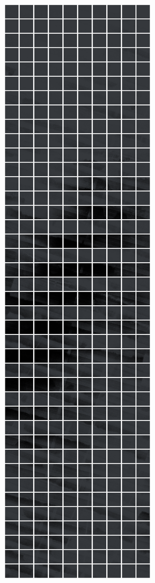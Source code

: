 <html>
<div>
<img src="https://github.com/HakkaTjakka/NL_TILE_MAP/blob/main/18/623/-1057/r.6230.-10570.png" height="44" width="44">
<img src="https://github.com/HakkaTjakka/NL_TILE_MAP/blob/main/18/623/-1057/r.6231.-10570.png" height="44" width="44">
<img src="https://github.com/HakkaTjakka/NL_TILE_MAP/blob/main/18/623/-1057/r.6232.-10570.png" height="44" width="44">
<img src="https://github.com/HakkaTjakka/NL_TILE_MAP/blob/main/18/623/-1057/r.6233.-10570.png" height="44" width="44">
<img src="https://github.com/HakkaTjakka/NL_TILE_MAP/blob/main/18/623/-1057/r.6234.-10570.png" height="44" width="44">
<img src="https://github.com/HakkaTjakka/NL_TILE_MAP/blob/main/18/623/-1057/r.6235.-10570.png" height="44" width="44">
<img src="https://github.com/HakkaTjakka/NL_TILE_MAP/blob/main/18/623/-1057/r.6236.-10570.png" height="44" width="44">
<img src="https://github.com/HakkaTjakka/NL_TILE_MAP/blob/main/18/623/-1057/r.6237.-10570.png" height="44" width="44">
<img src="https://github.com/HakkaTjakka/NL_TILE_MAP/blob/main/18/623/-1057/r.6238.-10570.png" height="44" width="44">
<img src="https://github.com/HakkaTjakka/NL_TILE_MAP/blob/main/18/623/-1057/r.6239.-10570.png" height="44" width="44">
<img src="https://github.com/HakkaTjakka/NL_TILE_MAP/blob/main/18/624/-1057/r.6240.-10570.png" height="44" width="44">
<img src="https://github.com/HakkaTjakka/NL_TILE_MAP/blob/main/18/624/-1057/r.6241.-10570.png" height="44" width="44">
<img src="https://github.com/HakkaTjakka/NL_TILE_MAP/blob/main/18/624/-1057/r.6242.-10570.png" height="44" width="44">
<img src="https://github.com/HakkaTjakka/NL_TILE_MAP/blob/main/18/624/-1057/r.6243.-10570.png" height="44" width="44">
<img src="https://github.com/HakkaTjakka/NL_TILE_MAP/blob/main/18/624/-1057/r.6244.-10570.png" height="44" width="44">
<img src="https://github.com/HakkaTjakka/NL_TILE_MAP/blob/main/18/624/-1057/r.6245.-10570.png" height="44" width="44">
<img src="https://github.com/HakkaTjakka/NL_TILE_MAP/blob/main/18/624/-1057/r.6246.-10570.png" height="44" width="44">
<img src="https://github.com/HakkaTjakka/NL_TILE_MAP/blob/main/18/624/-1057/r.6247.-10570.png" height="44" width="44">
<img src="https://github.com/HakkaTjakka/NL_TILE_MAP/blob/main/18/624/-1057/r.6248.-10570.png" height="44" width="44">
<img src="https://github.com/HakkaTjakka/NL_TILE_MAP/blob/main/18/624/-1057/r.6249.-10570.png" height="44" width="44">
<br>
<img src="https://github.com/HakkaTjakka/NL_TILE_MAP/blob/main/18/623/-1057/r.6230.-10569.png" height="44" width="44">
<img src="https://github.com/HakkaTjakka/NL_TILE_MAP/blob/main/18/623/-1057/r.6231.-10569.png" height="44" width="44">
<img src="https://github.com/HakkaTjakka/NL_TILE_MAP/blob/main/18/623/-1057/r.6232.-10569.png" height="44" width="44">
<img src="https://github.com/HakkaTjakka/NL_TILE_MAP/blob/main/18/623/-1057/r.6233.-10569.png" height="44" width="44">
<img src="https://github.com/HakkaTjakka/NL_TILE_MAP/blob/main/18/623/-1057/r.6234.-10569.png" height="44" width="44">
<img src="https://github.com/HakkaTjakka/NL_TILE_MAP/blob/main/18/623/-1057/r.6235.-10569.png" height="44" width="44">
<img src="https://github.com/HakkaTjakka/NL_TILE_MAP/blob/main/18/623/-1057/r.6236.-10569.png" height="44" width="44">
<img src="https://github.com/HakkaTjakka/NL_TILE_MAP/blob/main/18/623/-1057/r.6237.-10569.png" height="44" width="44">
<img src="https://github.com/HakkaTjakka/NL_TILE_MAP/blob/main/18/623/-1057/r.6238.-10569.png" height="44" width="44">
<img src="https://github.com/HakkaTjakka/NL_TILE_MAP/blob/main/18/623/-1057/r.6239.-10569.png" height="44" width="44">
<img src="https://github.com/HakkaTjakka/NL_TILE_MAP/blob/main/18/624/-1057/r.6240.-10569.png" height="44" width="44">
<img src="https://github.com/HakkaTjakka/NL_TILE_MAP/blob/main/18/624/-1057/r.6241.-10569.png" height="44" width="44">
<img src="https://github.com/HakkaTjakka/NL_TILE_MAP/blob/main/18/624/-1057/r.6242.-10569.png" height="44" width="44">
<img src="https://github.com/HakkaTjakka/NL_TILE_MAP/blob/main/18/624/-1057/r.6243.-10569.png" height="44" width="44">
<img src="https://github.com/HakkaTjakka/NL_TILE_MAP/blob/main/18/624/-1057/r.6244.-10569.png" height="44" width="44">
<img src="https://github.com/HakkaTjakka/NL_TILE_MAP/blob/main/18/624/-1057/r.6245.-10569.png" height="44" width="44">
<img src="https://github.com/HakkaTjakka/NL_TILE_MAP/blob/main/18/624/-1057/r.6246.-10569.png" height="44" width="44">
<img src="https://github.com/HakkaTjakka/NL_TILE_MAP/blob/main/18/624/-1057/r.6247.-10569.png" height="44" width="44">
<img src="https://github.com/HakkaTjakka/NL_TILE_MAP/blob/main/18/624/-1057/r.6248.-10569.png" height="44" width="44">
<img src="https://github.com/HakkaTjakka/NL_TILE_MAP/blob/main/18/624/-1057/r.6249.-10569.png" height="44" width="44">
<br>
<img src="https://github.com/HakkaTjakka/NL_TILE_MAP/blob/main/18/623/-1057/r.6230.-10568.png" height="44" width="44">
<img src="https://github.com/HakkaTjakka/NL_TILE_MAP/blob/main/18/623/-1057/r.6231.-10568.png" height="44" width="44">
<img src="https://github.com/HakkaTjakka/NL_TILE_MAP/blob/main/18/623/-1057/r.6232.-10568.png" height="44" width="44">
<img src="https://github.com/HakkaTjakka/NL_TILE_MAP/blob/main/18/623/-1057/r.6233.-10568.png" height="44" width="44">
<img src="https://github.com/HakkaTjakka/NL_TILE_MAP/blob/main/18/623/-1057/r.6234.-10568.png" height="44" width="44">
<img src="https://github.com/HakkaTjakka/NL_TILE_MAP/blob/main/18/623/-1057/r.6235.-10568.png" height="44" width="44">
<img src="https://github.com/HakkaTjakka/NL_TILE_MAP/blob/main/18/623/-1057/r.6236.-10568.png" height="44" width="44">
<img src="https://github.com/HakkaTjakka/NL_TILE_MAP/blob/main/18/623/-1057/r.6237.-10568.png" height="44" width="44">
<img src="https://github.com/HakkaTjakka/NL_TILE_MAP/blob/main/18/623/-1057/r.6238.-10568.png" height="44" width="44">
<img src="https://github.com/HakkaTjakka/NL_TILE_MAP/blob/main/18/623/-1057/r.6239.-10568.png" height="44" width="44">
<img src="https://github.com/HakkaTjakka/NL_TILE_MAP/blob/main/18/624/-1057/r.6240.-10568.png" height="44" width="44">
<img src="https://github.com/HakkaTjakka/NL_TILE_MAP/blob/main/18/624/-1057/r.6241.-10568.png" height="44" width="44">
<img src="https://github.com/HakkaTjakka/NL_TILE_MAP/blob/main/18/624/-1057/r.6242.-10568.png" height="44" width="44">
<img src="https://github.com/HakkaTjakka/NL_TILE_MAP/blob/main/18/624/-1057/r.6243.-10568.png" height="44" width="44">
<img src="https://github.com/HakkaTjakka/NL_TILE_MAP/blob/main/18/624/-1057/r.6244.-10568.png" height="44" width="44">
<img src="https://github.com/HakkaTjakka/NL_TILE_MAP/blob/main/18/624/-1057/r.6245.-10568.png" height="44" width="44">
<img src="https://github.com/HakkaTjakka/NL_TILE_MAP/blob/main/18/624/-1057/r.6246.-10568.png" height="44" width="44">
<img src="https://github.com/HakkaTjakka/NL_TILE_MAP/blob/main/18/624/-1057/r.6247.-10568.png" height="44" width="44">
<img src="https://github.com/HakkaTjakka/NL_TILE_MAP/blob/main/18/624/-1057/r.6248.-10568.png" height="44" width="44">
<img src="https://github.com/HakkaTjakka/NL_TILE_MAP/blob/main/18/624/-1057/r.6249.-10568.png" height="44" width="44">
<br>
<img src="https://github.com/HakkaTjakka/NL_TILE_MAP/blob/main/18/623/-1057/r.6230.-10567.png" height="44" width="44">
<img src="https://github.com/HakkaTjakka/NL_TILE_MAP/blob/main/18/623/-1057/r.6231.-10567.png" height="44" width="44">
<img src="https://github.com/HakkaTjakka/NL_TILE_MAP/blob/main/18/623/-1057/r.6232.-10567.png" height="44" width="44">
<img src="https://github.com/HakkaTjakka/NL_TILE_MAP/blob/main/18/623/-1057/r.6233.-10567.png" height="44" width="44">
<img src="https://github.com/HakkaTjakka/NL_TILE_MAP/blob/main/18/623/-1057/r.6234.-10567.png" height="44" width="44">
<img src="https://github.com/HakkaTjakka/NL_TILE_MAP/blob/main/18/623/-1057/r.6235.-10567.png" height="44" width="44">
<img src="https://github.com/HakkaTjakka/NL_TILE_MAP/blob/main/18/623/-1057/r.6236.-10567.png" height="44" width="44">
<img src="https://github.com/HakkaTjakka/NL_TILE_MAP/blob/main/18/623/-1057/r.6237.-10567.png" height="44" width="44">
<img src="https://github.com/HakkaTjakka/NL_TILE_MAP/blob/main/18/623/-1057/r.6238.-10567.png" height="44" width="44">
<img src="https://github.com/HakkaTjakka/NL_TILE_MAP/blob/main/18/623/-1057/r.6239.-10567.png" height="44" width="44">
<img src="https://github.com/HakkaTjakka/NL_TILE_MAP/blob/main/18/624/-1057/r.6240.-10567.png" height="44" width="44">
<img src="https://github.com/HakkaTjakka/NL_TILE_MAP/blob/main/18/624/-1057/r.6241.-10567.png" height="44" width="44">
<img src="https://github.com/HakkaTjakka/NL_TILE_MAP/blob/main/18/624/-1057/r.6242.-10567.png" height="44" width="44">
<img src="https://github.com/HakkaTjakka/NL_TILE_MAP/blob/main/18/624/-1057/r.6243.-10567.png" height="44" width="44">
<img src="https://github.com/HakkaTjakka/NL_TILE_MAP/blob/main/18/624/-1057/r.6244.-10567.png" height="44" width="44">
<img src="https://github.com/HakkaTjakka/NL_TILE_MAP/blob/main/18/624/-1057/r.6245.-10567.png" height="44" width="44">
<img src="https://github.com/HakkaTjakka/NL_TILE_MAP/blob/main/18/624/-1057/r.6246.-10567.png" height="44" width="44">
<img src="https://github.com/HakkaTjakka/NL_TILE_MAP/blob/main/18/624/-1057/r.6247.-10567.png" height="44" width="44">
<img src="https://github.com/HakkaTjakka/NL_TILE_MAP/blob/main/18/624/-1057/r.6248.-10567.png" height="44" width="44">
<img src="https://github.com/HakkaTjakka/NL_TILE_MAP/blob/main/18/624/-1057/r.6249.-10567.png" height="44" width="44">
<br>
<img src="https://github.com/HakkaTjakka/NL_TILE_MAP/blob/main/18/623/-1057/r.6230.-10566.png" height="44" width="44">
<img src="https://github.com/HakkaTjakka/NL_TILE_MAP/blob/main/18/623/-1057/r.6231.-10566.png" height="44" width="44">
<img src="https://github.com/HakkaTjakka/NL_TILE_MAP/blob/main/18/623/-1057/r.6232.-10566.png" height="44" width="44">
<img src="https://github.com/HakkaTjakka/NL_TILE_MAP/blob/main/18/623/-1057/r.6233.-10566.png" height="44" width="44">
<img src="https://github.com/HakkaTjakka/NL_TILE_MAP/blob/main/18/623/-1057/r.6234.-10566.png" height="44" width="44">
<img src="https://github.com/HakkaTjakka/NL_TILE_MAP/blob/main/18/623/-1057/r.6235.-10566.png" height="44" width="44">
<img src="https://github.com/HakkaTjakka/NL_TILE_MAP/blob/main/18/623/-1057/r.6236.-10566.png" height="44" width="44">
<img src="https://github.com/HakkaTjakka/NL_TILE_MAP/blob/main/18/623/-1057/r.6237.-10566.png" height="44" width="44">
<img src="https://github.com/HakkaTjakka/NL_TILE_MAP/blob/main/18/623/-1057/r.6238.-10566.png" height="44" width="44">
<img src="https://github.com/HakkaTjakka/NL_TILE_MAP/blob/main/18/623/-1057/r.6239.-10566.png" height="44" width="44">
<img src="https://github.com/HakkaTjakka/NL_TILE_MAP/blob/main/18/624/-1057/r.6240.-10566.png" height="44" width="44">
<img src="https://github.com/HakkaTjakka/NL_TILE_MAP/blob/main/18/624/-1057/r.6241.-10566.png" height="44" width="44">
<img src="https://github.com/HakkaTjakka/NL_TILE_MAP/blob/main/18/624/-1057/r.6242.-10566.png" height="44" width="44">
<img src="https://github.com/HakkaTjakka/NL_TILE_MAP/blob/main/18/624/-1057/r.6243.-10566.png" height="44" width="44">
<img src="https://github.com/HakkaTjakka/NL_TILE_MAP/blob/main/18/624/-1057/r.6244.-10566.png" height="44" width="44">
<img src="https://github.com/HakkaTjakka/NL_TILE_MAP/blob/main/18/624/-1057/r.6245.-10566.png" height="44" width="44">
<img src="https://github.com/HakkaTjakka/NL_TILE_MAP/blob/main/18/624/-1057/r.6246.-10566.png" height="44" width="44">
<img src="https://github.com/HakkaTjakka/NL_TILE_MAP/blob/main/18/624/-1057/r.6247.-10566.png" height="44" width="44">
<img src="https://github.com/HakkaTjakka/NL_TILE_MAP/blob/main/18/624/-1057/r.6248.-10566.png" height="44" width="44">
<img src="https://github.com/HakkaTjakka/NL_TILE_MAP/blob/main/18/624/-1057/r.6249.-10566.png" height="44" width="44">
<br>
<img src="https://github.com/HakkaTjakka/NL_TILE_MAP/blob/main/18/623/-1057/r.6230.-10565.png" height="44" width="44">
<img src="https://github.com/HakkaTjakka/NL_TILE_MAP/blob/main/18/623/-1057/r.6231.-10565.png" height="44" width="44">
<img src="https://github.com/HakkaTjakka/NL_TILE_MAP/blob/main/18/623/-1057/r.6232.-10565.png" height="44" width="44">
<img src="https://github.com/HakkaTjakka/NL_TILE_MAP/blob/main/18/623/-1057/r.6233.-10565.png" height="44" width="44">
<img src="https://github.com/HakkaTjakka/NL_TILE_MAP/blob/main/18/623/-1057/r.6234.-10565.png" height="44" width="44">
<img src="https://github.com/HakkaTjakka/NL_TILE_MAP/blob/main/18/623/-1057/r.6235.-10565.png" height="44" width="44">
<img src="https://github.com/HakkaTjakka/NL_TILE_MAP/blob/main/18/623/-1057/r.6236.-10565.png" height="44" width="44">
<img src="https://github.com/HakkaTjakka/NL_TILE_MAP/blob/main/18/623/-1057/r.6237.-10565.png" height="44" width="44">
<img src="https://github.com/HakkaTjakka/NL_TILE_MAP/blob/main/18/623/-1057/r.6238.-10565.png" height="44" width="44">
<img src="https://github.com/HakkaTjakka/NL_TILE_MAP/blob/main/18/623/-1057/r.6239.-10565.png" height="44" width="44">
<img src="https://github.com/HakkaTjakka/NL_TILE_MAP/blob/main/18/624/-1057/r.6240.-10565.png" height="44" width="44">
<img src="https://github.com/HakkaTjakka/NL_TILE_MAP/blob/main/18/624/-1057/r.6241.-10565.png" height="44" width="44">
<img src="https://github.com/HakkaTjakka/NL_TILE_MAP/blob/main/18/624/-1057/r.6242.-10565.png" height="44" width="44">
<img src="https://github.com/HakkaTjakka/NL_TILE_MAP/blob/main/18/624/-1057/r.6243.-10565.png" height="44" width="44">
<img src="https://github.com/HakkaTjakka/NL_TILE_MAP/blob/main/18/624/-1057/r.6244.-10565.png" height="44" width="44">
<img src="https://github.com/HakkaTjakka/NL_TILE_MAP/blob/main/18/624/-1057/r.6245.-10565.png" height="44" width="44">
<img src="https://github.com/HakkaTjakka/NL_TILE_MAP/blob/main/18/624/-1057/r.6246.-10565.png" height="44" width="44">
<img src="https://github.com/HakkaTjakka/NL_TILE_MAP/blob/main/18/624/-1057/r.6247.-10565.png" height="44" width="44">
<img src="https://github.com/HakkaTjakka/NL_TILE_MAP/blob/main/18/624/-1057/r.6248.-10565.png" height="44" width="44">
<img src="https://github.com/HakkaTjakka/NL_TILE_MAP/blob/main/18/624/-1057/r.6249.-10565.png" height="44" width="44">
<br>
<img src="https://github.com/HakkaTjakka/NL_TILE_MAP/blob/main/18/623/-1057/r.6230.-10564.png" height="44" width="44">
<img src="https://github.com/HakkaTjakka/NL_TILE_MAP/blob/main/18/623/-1057/r.6231.-10564.png" height="44" width="44">
<img src="https://github.com/HakkaTjakka/NL_TILE_MAP/blob/main/18/623/-1057/r.6232.-10564.png" height="44" width="44">
<img src="https://github.com/HakkaTjakka/NL_TILE_MAP/blob/main/18/623/-1057/r.6233.-10564.png" height="44" width="44">
<img src="https://github.com/HakkaTjakka/NL_TILE_MAP/blob/main/18/623/-1057/r.6234.-10564.png" height="44" width="44">
<img src="https://github.com/HakkaTjakka/NL_TILE_MAP/blob/main/18/623/-1057/r.6235.-10564.png" height="44" width="44">
<img src="https://github.com/HakkaTjakka/NL_TILE_MAP/blob/main/18/623/-1057/r.6236.-10564.png" height="44" width="44">
<img src="https://github.com/HakkaTjakka/NL_TILE_MAP/blob/main/18/623/-1057/r.6237.-10564.png" height="44" width="44">
<img src="https://github.com/HakkaTjakka/NL_TILE_MAP/blob/main/18/623/-1057/r.6238.-10564.png" height="44" width="44">
<img src="https://github.com/HakkaTjakka/NL_TILE_MAP/blob/main/18/623/-1057/r.6239.-10564.png" height="44" width="44">
<img src="https://github.com/HakkaTjakka/NL_TILE_MAP/blob/main/18/624/-1057/r.6240.-10564.png" height="44" width="44">
<img src="https://github.com/HakkaTjakka/NL_TILE_MAP/blob/main/18/624/-1057/r.6241.-10564.png" height="44" width="44">
<img src="https://github.com/HakkaTjakka/NL_TILE_MAP/blob/main/18/624/-1057/r.6242.-10564.png" height="44" width="44">
<img src="https://github.com/HakkaTjakka/NL_TILE_MAP/blob/main/18/624/-1057/r.6243.-10564.png" height="44" width="44">
<img src="https://github.com/HakkaTjakka/NL_TILE_MAP/blob/main/18/624/-1057/r.6244.-10564.png" height="44" width="44">
<img src="https://github.com/HakkaTjakka/NL_TILE_MAP/blob/main/18/624/-1057/r.6245.-10564.png" height="44" width="44">
<img src="https://github.com/HakkaTjakka/NL_TILE_MAP/blob/main/18/624/-1057/r.6246.-10564.png" height="44" width="44">
<img src="https://github.com/HakkaTjakka/NL_TILE_MAP/blob/main/18/624/-1057/r.6247.-10564.png" height="44" width="44">
<img src="https://github.com/HakkaTjakka/NL_TILE_MAP/blob/main/18/624/-1057/r.6248.-10564.png" height="44" width="44">
<img src="https://github.com/HakkaTjakka/NL_TILE_MAP/blob/main/18/624/-1057/r.6249.-10564.png" height="44" width="44">
<br>
<img src="https://github.com/HakkaTjakka/NL_TILE_MAP/blob/main/18/623/-1057/r.6230.-10563.png" height="44" width="44">
<img src="https://github.com/HakkaTjakka/NL_TILE_MAP/blob/main/18/623/-1057/r.6231.-10563.png" height="44" width="44">
<img src="https://github.com/HakkaTjakka/NL_TILE_MAP/blob/main/18/623/-1057/r.6232.-10563.png" height="44" width="44">
<img src="https://github.com/HakkaTjakka/NL_TILE_MAP/blob/main/18/623/-1057/r.6233.-10563.png" height="44" width="44">
<img src="https://github.com/HakkaTjakka/NL_TILE_MAP/blob/main/18/623/-1057/r.6234.-10563.png" height="44" width="44">
<img src="https://github.com/HakkaTjakka/NL_TILE_MAP/blob/main/18/623/-1057/r.6235.-10563.png" height="44" width="44">
<img src="https://github.com/HakkaTjakka/NL_TILE_MAP/blob/main/18/623/-1057/r.6236.-10563.png" height="44" width="44">
<img src="https://github.com/HakkaTjakka/NL_TILE_MAP/blob/main/18/623/-1057/r.6237.-10563.png" height="44" width="44">
<img src="https://github.com/HakkaTjakka/NL_TILE_MAP/blob/main/18/623/-1057/r.6238.-10563.png" height="44" width="44">
<img src="https://github.com/HakkaTjakka/NL_TILE_MAP/blob/main/18/623/-1057/r.6239.-10563.png" height="44" width="44">
<img src="https://github.com/HakkaTjakka/NL_TILE_MAP/blob/main/18/624/-1057/r.6240.-10563.png" height="44" width="44">
<img src="https://github.com/HakkaTjakka/NL_TILE_MAP/blob/main/18/624/-1057/r.6241.-10563.png" height="44" width="44">
<img src="https://github.com/HakkaTjakka/NL_TILE_MAP/blob/main/18/624/-1057/r.6242.-10563.png" height="44" width="44">
<img src="https://github.com/HakkaTjakka/NL_TILE_MAP/blob/main/18/624/-1057/r.6243.-10563.png" height="44" width="44">
<img src="https://github.com/HakkaTjakka/NL_TILE_MAP/blob/main/18/624/-1057/r.6244.-10563.png" height="44" width="44">
<img src="https://github.com/HakkaTjakka/NL_TILE_MAP/blob/main/18/624/-1057/r.6245.-10563.png" height="44" width="44">
<img src="https://github.com/HakkaTjakka/NL_TILE_MAP/blob/main/18/624/-1057/r.6246.-10563.png" height="44" width="44">
<img src="https://github.com/HakkaTjakka/NL_TILE_MAP/blob/main/18/624/-1057/r.6247.-10563.png" height="44" width="44">
<img src="https://github.com/HakkaTjakka/NL_TILE_MAP/blob/main/18/624/-1057/r.6248.-10563.png" height="44" width="44">
<img src="https://github.com/HakkaTjakka/NL_TILE_MAP/blob/main/18/624/-1057/r.6249.-10563.png" height="44" width="44">
<br>
<img src="https://github.com/HakkaTjakka/NL_TILE_MAP/blob/main/18/623/-1057/r.6230.-10562.png" height="44" width="44">
<img src="https://github.com/HakkaTjakka/NL_TILE_MAP/blob/main/18/623/-1057/r.6231.-10562.png" height="44" width="44">
<img src="https://github.com/HakkaTjakka/NL_TILE_MAP/blob/main/18/623/-1057/r.6232.-10562.png" height="44" width="44">
<img src="https://github.com/HakkaTjakka/NL_TILE_MAP/blob/main/18/623/-1057/r.6233.-10562.png" height="44" width="44">
<img src="https://github.com/HakkaTjakka/NL_TILE_MAP/blob/main/18/623/-1057/r.6234.-10562.png" height="44" width="44">
<img src="https://github.com/HakkaTjakka/NL_TILE_MAP/blob/main/18/623/-1057/r.6235.-10562.png" height="44" width="44">
<img src="https://github.com/HakkaTjakka/NL_TILE_MAP/blob/main/18/623/-1057/r.6236.-10562.png" height="44" width="44">
<img src="https://github.com/HakkaTjakka/NL_TILE_MAP/blob/main/18/623/-1057/r.6237.-10562.png" height="44" width="44">
<img src="https://github.com/HakkaTjakka/NL_TILE_MAP/blob/main/18/623/-1057/r.6238.-10562.png" height="44" width="44">
<img src="https://github.com/HakkaTjakka/NL_TILE_MAP/blob/main/18/623/-1057/r.6239.-10562.png" height="44" width="44">
<img src="https://github.com/HakkaTjakka/NL_TILE_MAP/blob/main/18/624/-1057/r.6240.-10562.png" height="44" width="44">
<img src="https://github.com/HakkaTjakka/NL_TILE_MAP/blob/main/18/624/-1057/r.6241.-10562.png" height="44" width="44">
<img src="https://github.com/HakkaTjakka/NL_TILE_MAP/blob/main/18/624/-1057/r.6242.-10562.png" height="44" width="44">
<img src="https://github.com/HakkaTjakka/NL_TILE_MAP/blob/main/18/624/-1057/r.6243.-10562.png" height="44" width="44">
<img src="https://github.com/HakkaTjakka/NL_TILE_MAP/blob/main/18/624/-1057/r.6244.-10562.png" height="44" width="44">
<img src="https://github.com/HakkaTjakka/NL_TILE_MAP/blob/main/18/624/-1057/r.6245.-10562.png" height="44" width="44">
<img src="https://github.com/HakkaTjakka/NL_TILE_MAP/blob/main/18/624/-1057/r.6246.-10562.png" height="44" width="44">
<img src="https://github.com/HakkaTjakka/NL_TILE_MAP/blob/main/18/624/-1057/r.6247.-10562.png" height="44" width="44">
<img src="https://github.com/HakkaTjakka/NL_TILE_MAP/blob/main/18/624/-1057/r.6248.-10562.png" height="44" width="44">
<img src="https://github.com/HakkaTjakka/NL_TILE_MAP/blob/main/18/624/-1057/r.6249.-10562.png" height="44" width="44">
<br>
<img src="https://github.com/HakkaTjakka/NL_TILE_MAP/blob/main/18/623/-1057/r.6230.-10561.png" height="44" width="44">
<img src="https://github.com/HakkaTjakka/NL_TILE_MAP/blob/main/18/623/-1057/r.6231.-10561.png" height="44" width="44">
<img src="https://github.com/HakkaTjakka/NL_TILE_MAP/blob/main/18/623/-1057/r.6232.-10561.png" height="44" width="44">
<img src="https://github.com/HakkaTjakka/NL_TILE_MAP/blob/main/18/623/-1057/r.6233.-10561.png" height="44" width="44">
<img src="https://github.com/HakkaTjakka/NL_TILE_MAP/blob/main/18/623/-1057/r.6234.-10561.png" height="44" width="44">
<img src="https://github.com/HakkaTjakka/NL_TILE_MAP/blob/main/18/623/-1057/r.6235.-10561.png" height="44" width="44">
<img src="https://github.com/HakkaTjakka/NL_TILE_MAP/blob/main/18/623/-1057/r.6236.-10561.png" height="44" width="44">
<img src="https://github.com/HakkaTjakka/NL_TILE_MAP/blob/main/18/623/-1057/r.6237.-10561.png" height="44" width="44">
<img src="https://github.com/HakkaTjakka/NL_TILE_MAP/blob/main/18/623/-1057/r.6238.-10561.png" height="44" width="44">
<img src="https://github.com/HakkaTjakka/NL_TILE_MAP/blob/main/18/623/-1057/r.6239.-10561.png" height="44" width="44">
<img src="https://github.com/HakkaTjakka/NL_TILE_MAP/blob/main/18/624/-1057/r.6240.-10561.png" height="44" width="44">
<img src="https://github.com/HakkaTjakka/NL_TILE_MAP/blob/main/18/624/-1057/r.6241.-10561.png" height="44" width="44">
<img src="https://github.com/HakkaTjakka/NL_TILE_MAP/blob/main/18/624/-1057/r.6242.-10561.png" height="44" width="44">
<img src="https://github.com/HakkaTjakka/NL_TILE_MAP/blob/main/18/624/-1057/r.6243.-10561.png" height="44" width="44">
<img src="https://github.com/HakkaTjakka/NL_TILE_MAP/blob/main/18/624/-1057/r.6244.-10561.png" height="44" width="44">
<img src="https://github.com/HakkaTjakka/NL_TILE_MAP/blob/main/18/624/-1057/r.6245.-10561.png" height="44" width="44">
<img src="https://github.com/HakkaTjakka/NL_TILE_MAP/blob/main/18/624/-1057/r.6246.-10561.png" height="44" width="44">
<img src="https://github.com/HakkaTjakka/NL_TILE_MAP/blob/main/18/624/-1057/r.6247.-10561.png" height="44" width="44">
<img src="https://github.com/HakkaTjakka/NL_TILE_MAP/blob/main/18/624/-1057/r.6248.-10561.png" height="44" width="44">
<img src="https://github.com/HakkaTjakka/NL_TILE_MAP/blob/main/18/624/-1057/r.6249.-10561.png" height="44" width="44">
<br>
<img src="https://github.com/HakkaTjakka/NL_TILE_MAP/blob/main/18/623/-1056/r.6230.-10560.png" height="44" width="44">
<img src="https://github.com/HakkaTjakka/NL_TILE_MAP/blob/main/18/623/-1056/r.6231.-10560.png" height="44" width="44">
<img src="https://github.com/HakkaTjakka/NL_TILE_MAP/blob/main/18/623/-1056/r.6232.-10560.png" height="44" width="44">
<img src="https://github.com/HakkaTjakka/NL_TILE_MAP/blob/main/18/623/-1056/r.6233.-10560.png" height="44" width="44">
<img src="https://github.com/HakkaTjakka/NL_TILE_MAP/blob/main/18/623/-1056/r.6234.-10560.png" height="44" width="44">
<img src="https://github.com/HakkaTjakka/NL_TILE_MAP/blob/main/18/623/-1056/r.6235.-10560.png" height="44" width="44">
<img src="https://github.com/HakkaTjakka/NL_TILE_MAP/blob/main/18/623/-1056/r.6236.-10560.png" height="44" width="44">
<img src="https://github.com/HakkaTjakka/NL_TILE_MAP/blob/main/18/623/-1056/r.6237.-10560.png" height="44" width="44">
<img src="https://github.com/HakkaTjakka/NL_TILE_MAP/blob/main/18/623/-1056/r.6238.-10560.png" height="44" width="44">
<img src="https://github.com/HakkaTjakka/NL_TILE_MAP/blob/main/18/623/-1056/r.6239.-10560.png" height="44" width="44">
<img src="https://github.com/HakkaTjakka/NL_TILE_MAP/blob/main/18/624/-1056/r.6240.-10560.png" height="44" width="44">
<img src="https://github.com/HakkaTjakka/NL_TILE_MAP/blob/main/18/624/-1056/r.6241.-10560.png" height="44" width="44">
<img src="https://github.com/HakkaTjakka/NL_TILE_MAP/blob/main/18/624/-1056/r.6242.-10560.png" height="44" width="44">
<img src="https://github.com/HakkaTjakka/NL_TILE_MAP/blob/main/18/624/-1056/r.6243.-10560.png" height="44" width="44">
<img src="https://github.com/HakkaTjakka/NL_TILE_MAP/blob/main/18/624/-1056/r.6244.-10560.png" height="44" width="44">
<img src="https://github.com/HakkaTjakka/NL_TILE_MAP/blob/main/18/624/-1056/r.6245.-10560.png" height="44" width="44">
<img src="https://github.com/HakkaTjakka/NL_TILE_MAP/blob/main/18/624/-1056/r.6246.-10560.png" height="44" width="44">
<img src="https://github.com/HakkaTjakka/NL_TILE_MAP/blob/main/18/624/-1056/r.6247.-10560.png" height="44" width="44">
<img src="https://github.com/HakkaTjakka/NL_TILE_MAP/blob/main/18/624/-1056/r.6248.-10560.png" height="44" width="44">
<img src="https://github.com/HakkaTjakka/NL_TILE_MAP/blob/main/18/624/-1056/r.6249.-10560.png" height="44" width="44">
<br>
<img src="https://github.com/HakkaTjakka/NL_TILE_MAP/blob/main/18/623/-1056/r.6230.-10559.png" height="44" width="44">
<img src="https://github.com/HakkaTjakka/NL_TILE_MAP/blob/main/18/623/-1056/r.6231.-10559.png" height="44" width="44">
<img src="https://github.com/HakkaTjakka/NL_TILE_MAP/blob/main/18/623/-1056/r.6232.-10559.png" height="44" width="44">
<img src="https://github.com/HakkaTjakka/NL_TILE_MAP/blob/main/18/623/-1056/r.6233.-10559.png" height="44" width="44">
<img src="https://github.com/HakkaTjakka/NL_TILE_MAP/blob/main/18/623/-1056/r.6234.-10559.png" height="44" width="44">
<img src="https://github.com/HakkaTjakka/NL_TILE_MAP/blob/main/18/623/-1056/r.6235.-10559.png" height="44" width="44">
<img src="https://github.com/HakkaTjakka/NL_TILE_MAP/blob/main/18/623/-1056/r.6236.-10559.png" height="44" width="44">
<img src="https://github.com/HakkaTjakka/NL_TILE_MAP/blob/main/18/623/-1056/r.6237.-10559.png" height="44" width="44">
<img src="https://github.com/HakkaTjakka/NL_TILE_MAP/blob/main/18/623/-1056/r.6238.-10559.png" height="44" width="44">
<img src="https://github.com/HakkaTjakka/NL_TILE_MAP/blob/main/18/623/-1056/r.6239.-10559.png" height="44" width="44">
<img src="https://github.com/HakkaTjakka/NL_TILE_MAP/blob/main/18/624/-1056/r.6240.-10559.png" height="44" width="44">
<img src="https://github.com/HakkaTjakka/NL_TILE_MAP/blob/main/18/624/-1056/r.6241.-10559.png" height="44" width="44">
<img src="https://github.com/HakkaTjakka/NL_TILE_MAP/blob/main/18/624/-1056/r.6242.-10559.png" height="44" width="44">
<img src="https://github.com/HakkaTjakka/NL_TILE_MAP/blob/main/18/624/-1056/r.6243.-10559.png" height="44" width="44">
<img src="https://github.com/HakkaTjakka/NL_TILE_MAP/blob/main/18/624/-1056/r.6244.-10559.png" height="44" width="44">
<img src="https://github.com/HakkaTjakka/NL_TILE_MAP/blob/main/18/624/-1056/r.6245.-10559.png" height="44" width="44">
<img src="https://github.com/HakkaTjakka/NL_TILE_MAP/blob/main/18/624/-1056/r.6246.-10559.png" height="44" width="44">
<img src="https://github.com/HakkaTjakka/NL_TILE_MAP/blob/main/18/624/-1056/r.6247.-10559.png" height="44" width="44">
<img src="https://github.com/HakkaTjakka/NL_TILE_MAP/blob/main/18/624/-1056/r.6248.-10559.png" height="44" width="44">
<img src="https://github.com/HakkaTjakka/NL_TILE_MAP/blob/main/18/624/-1056/r.6249.-10559.png" height="44" width="44">
<br>
<img src="https://github.com/HakkaTjakka/NL_TILE_MAP/blob/main/18/623/-1056/r.6230.-10558.png" height="44" width="44">
<img src="https://github.com/HakkaTjakka/NL_TILE_MAP/blob/main/18/623/-1056/r.6231.-10558.png" height="44" width="44">
<img src="https://github.com/HakkaTjakka/NL_TILE_MAP/blob/main/18/623/-1056/r.6232.-10558.png" height="44" width="44">
<img src="https://github.com/HakkaTjakka/NL_TILE_MAP/blob/main/18/623/-1056/r.6233.-10558.png" height="44" width="44">
<img src="https://github.com/HakkaTjakka/NL_TILE_MAP/blob/main/18/623/-1056/r.6234.-10558.png" height="44" width="44">
<img src="https://github.com/HakkaTjakka/NL_TILE_MAP/blob/main/18/623/-1056/r.6235.-10558.png" height="44" width="44">
<img src="https://github.com/HakkaTjakka/NL_TILE_MAP/blob/main/18/623/-1056/r.6236.-10558.png" height="44" width="44">
<img src="https://github.com/HakkaTjakka/NL_TILE_MAP/blob/main/18/623/-1056/r.6237.-10558.png" height="44" width="44">
<img src="https://github.com/HakkaTjakka/NL_TILE_MAP/blob/main/18/623/-1056/r.6238.-10558.png" height="44" width="44">
<img src="https://github.com/HakkaTjakka/NL_TILE_MAP/blob/main/18/623/-1056/r.6239.-10558.png" height="44" width="44">
<img src="https://github.com/HakkaTjakka/NL_TILE_MAP/blob/main/18/624/-1056/r.6240.-10558.png" height="44" width="44">
<img src="https://github.com/HakkaTjakka/NL_TILE_MAP/blob/main/18/624/-1056/r.6241.-10558.png" height="44" width="44">
<img src="https://github.com/HakkaTjakka/NL_TILE_MAP/blob/main/18/624/-1056/r.6242.-10558.png" height="44" width="44">
<img src="https://github.com/HakkaTjakka/NL_TILE_MAP/blob/main/18/624/-1056/r.6243.-10558.png" height="44" width="44">
<img src="https://github.com/HakkaTjakka/NL_TILE_MAP/blob/main/18/624/-1056/r.6244.-10558.png" height="44" width="44">
<img src="https://github.com/HakkaTjakka/NL_TILE_MAP/blob/main/18/624/-1056/r.6245.-10558.png" height="44" width="44">
<img src="https://github.com/HakkaTjakka/NL_TILE_MAP/blob/main/18/624/-1056/r.6246.-10558.png" height="44" width="44">
<img src="https://github.com/HakkaTjakka/NL_TILE_MAP/blob/main/18/624/-1056/r.6247.-10558.png" height="44" width="44">
<img src="https://github.com/HakkaTjakka/NL_TILE_MAP/blob/main/18/624/-1056/r.6248.-10558.png" height="44" width="44">
<img src="https://github.com/HakkaTjakka/NL_TILE_MAP/blob/main/18/624/-1056/r.6249.-10558.png" height="44" width="44">
<br>
<img src="https://github.com/HakkaTjakka/NL_TILE_MAP/blob/main/18/623/-1056/r.6230.-10557.png" height="44" width="44">
<img src="https://github.com/HakkaTjakka/NL_TILE_MAP/blob/main/18/623/-1056/r.6231.-10557.png" height="44" width="44">
<img src="https://github.com/HakkaTjakka/NL_TILE_MAP/blob/main/18/623/-1056/r.6232.-10557.png" height="44" width="44">
<img src="https://github.com/HakkaTjakka/NL_TILE_MAP/blob/main/18/623/-1056/r.6233.-10557.png" height="44" width="44">
<img src="https://github.com/HakkaTjakka/NL_TILE_MAP/blob/main/18/623/-1056/r.6234.-10557.png" height="44" width="44">
<img src="https://github.com/HakkaTjakka/NL_TILE_MAP/blob/main/18/623/-1056/r.6235.-10557.png" height="44" width="44">
<img src="https://github.com/HakkaTjakka/NL_TILE_MAP/blob/main/18/623/-1056/r.6236.-10557.png" height="44" width="44">
<img src="https://github.com/HakkaTjakka/NL_TILE_MAP/blob/main/18/623/-1056/r.6237.-10557.png" height="44" width="44">
<img src="https://github.com/HakkaTjakka/NL_TILE_MAP/blob/main/18/623/-1056/r.6238.-10557.png" height="44" width="44">
<img src="https://github.com/HakkaTjakka/NL_TILE_MAP/blob/main/18/623/-1056/r.6239.-10557.png" height="44" width="44">
<img src="https://github.com/HakkaTjakka/NL_TILE_MAP/blob/main/18/624/-1056/r.6240.-10557.png" height="44" width="44">
<img src="https://github.com/HakkaTjakka/NL_TILE_MAP/blob/main/18/624/-1056/r.6241.-10557.png" height="44" width="44">
<img src="https://github.com/HakkaTjakka/NL_TILE_MAP/blob/main/18/624/-1056/r.6242.-10557.png" height="44" width="44">
<img src="https://github.com/HakkaTjakka/NL_TILE_MAP/blob/main/18/624/-1056/r.6243.-10557.png" height="44" width="44">
<img src="https://github.com/HakkaTjakka/NL_TILE_MAP/blob/main/18/624/-1056/r.6244.-10557.png" height="44" width="44">
<img src="https://github.com/HakkaTjakka/NL_TILE_MAP/blob/main/18/624/-1056/r.6245.-10557.png" height="44" width="44">
<img src="https://github.com/HakkaTjakka/NL_TILE_MAP/blob/main/18/624/-1056/r.6246.-10557.png" height="44" width="44">
<img src="https://github.com/HakkaTjakka/NL_TILE_MAP/blob/main/18/624/-1056/r.6247.-10557.png" height="44" width="44">
<img src="https://github.com/HakkaTjakka/NL_TILE_MAP/blob/main/18/624/-1056/r.6248.-10557.png" height="44" width="44">
<img src="https://github.com/HakkaTjakka/NL_TILE_MAP/blob/main/18/624/-1056/r.6249.-10557.png" height="44" width="44">
<br>
<img src="https://github.com/HakkaTjakka/NL_TILE_MAP/blob/main/18/623/-1056/r.6230.-10556.png" height="44" width="44">
<img src="https://github.com/HakkaTjakka/NL_TILE_MAP/blob/main/18/623/-1056/r.6231.-10556.png" height="44" width="44">
<img src="https://github.com/HakkaTjakka/NL_TILE_MAP/blob/main/18/623/-1056/r.6232.-10556.png" height="44" width="44">
<img src="https://github.com/HakkaTjakka/NL_TILE_MAP/blob/main/18/623/-1056/r.6233.-10556.png" height="44" width="44">
<img src="https://github.com/HakkaTjakka/NL_TILE_MAP/blob/main/18/623/-1056/r.6234.-10556.png" height="44" width="44">
<img src="https://github.com/HakkaTjakka/NL_TILE_MAP/blob/main/18/623/-1056/r.6235.-10556.png" height="44" width="44">
<img src="https://github.com/HakkaTjakka/NL_TILE_MAP/blob/main/18/623/-1056/r.6236.-10556.png" height="44" width="44">
<img src="https://github.com/HakkaTjakka/NL_TILE_MAP/blob/main/18/623/-1056/r.6237.-10556.png" height="44" width="44">
<img src="https://github.com/HakkaTjakka/NL_TILE_MAP/blob/main/18/623/-1056/r.6238.-10556.png" height="44" width="44">
<img src="https://github.com/HakkaTjakka/NL_TILE_MAP/blob/main/18/623/-1056/r.6239.-10556.png" height="44" width="44">
<img src="https://github.com/HakkaTjakka/NL_TILE_MAP/blob/main/18/624/-1056/r.6240.-10556.png" height="44" width="44">
<img src="https://github.com/HakkaTjakka/NL_TILE_MAP/blob/main/18/624/-1056/r.6241.-10556.png" height="44" width="44">
<img src="https://github.com/HakkaTjakka/NL_TILE_MAP/blob/main/18/624/-1056/r.6242.-10556.png" height="44" width="44">
<img src="https://github.com/HakkaTjakka/NL_TILE_MAP/blob/main/18/624/-1056/r.6243.-10556.png" height="44" width="44">
<img src="https://github.com/HakkaTjakka/NL_TILE_MAP/blob/main/18/624/-1056/r.6244.-10556.png" height="44" width="44">
<img src="https://github.com/HakkaTjakka/NL_TILE_MAP/blob/main/18/624/-1056/r.6245.-10556.png" height="44" width="44">
<img src="https://github.com/HakkaTjakka/NL_TILE_MAP/blob/main/18/624/-1056/r.6246.-10556.png" height="44" width="44">
<img src="https://github.com/HakkaTjakka/NL_TILE_MAP/blob/main/18/624/-1056/r.6247.-10556.png" height="44" width="44">
<img src="https://github.com/HakkaTjakka/NL_TILE_MAP/blob/main/18/624/-1056/r.6248.-10556.png" height="44" width="44">
<img src="https://github.com/HakkaTjakka/NL_TILE_MAP/blob/main/18/624/-1056/r.6249.-10556.png" height="44" width="44">
<br>
<img src="https://github.com/HakkaTjakka/NL_TILE_MAP/blob/main/18/623/-1056/r.6230.-10555.png" height="44" width="44">
<img src="https://github.com/HakkaTjakka/NL_TILE_MAP/blob/main/18/623/-1056/r.6231.-10555.png" height="44" width="44">
<img src="https://github.com/HakkaTjakka/NL_TILE_MAP/blob/main/18/623/-1056/r.6232.-10555.png" height="44" width="44">
<img src="https://github.com/HakkaTjakka/NL_TILE_MAP/blob/main/18/623/-1056/r.6233.-10555.png" height="44" width="44">
<img src="https://github.com/HakkaTjakka/NL_TILE_MAP/blob/main/18/623/-1056/r.6234.-10555.png" height="44" width="44">
<img src="https://github.com/HakkaTjakka/NL_TILE_MAP/blob/main/18/623/-1056/r.6235.-10555.png" height="44" width="44">
<img src="https://github.com/HakkaTjakka/NL_TILE_MAP/blob/main/18/623/-1056/r.6236.-10555.png" height="44" width="44">
<img src="https://github.com/HakkaTjakka/NL_TILE_MAP/blob/main/18/623/-1056/r.6237.-10555.png" height="44" width="44">
<img src="https://github.com/HakkaTjakka/NL_TILE_MAP/blob/main/18/623/-1056/r.6238.-10555.png" height="44" width="44">
<img src="https://github.com/HakkaTjakka/NL_TILE_MAP/blob/main/18/623/-1056/r.6239.-10555.png" height="44" width="44">
<img src="https://github.com/HakkaTjakka/NL_TILE_MAP/blob/main/18/624/-1056/r.6240.-10555.png" height="44" width="44">
<img src="https://github.com/HakkaTjakka/NL_TILE_MAP/blob/main/18/624/-1056/r.6241.-10555.png" height="44" width="44">
<img src="https://github.com/HakkaTjakka/NL_TILE_MAP/blob/main/18/624/-1056/r.6242.-10555.png" height="44" width="44">
<img src="https://github.com/HakkaTjakka/NL_TILE_MAP/blob/main/18/624/-1056/r.6243.-10555.png" height="44" width="44">
<img src="https://github.com/HakkaTjakka/NL_TILE_MAP/blob/main/18/624/-1056/r.6244.-10555.png" height="44" width="44">
<img src="https://github.com/HakkaTjakka/NL_TILE_MAP/blob/main/18/624/-1056/r.6245.-10555.png" height="44" width="44">
<img src="https://github.com/HakkaTjakka/NL_TILE_MAP/blob/main/18/624/-1056/r.6246.-10555.png" height="44" width="44">
<img src="https://github.com/HakkaTjakka/NL_TILE_MAP/blob/main/18/624/-1056/r.6247.-10555.png" height="44" width="44">
<img src="https://github.com/HakkaTjakka/NL_TILE_MAP/blob/main/18/624/-1056/r.6248.-10555.png" height="44" width="44">
<img src="https://github.com/HakkaTjakka/NL_TILE_MAP/blob/main/18/624/-1056/r.6249.-10555.png" height="44" width="44">
<br>
<img src="https://github.com/HakkaTjakka/NL_TILE_MAP/blob/main/18/623/-1056/r.6230.-10554.png" height="44" width="44">
<img src="https://github.com/HakkaTjakka/NL_TILE_MAP/blob/main/18/623/-1056/r.6231.-10554.png" height="44" width="44">
<img src="https://github.com/HakkaTjakka/NL_TILE_MAP/blob/main/18/623/-1056/r.6232.-10554.png" height="44" width="44">
<img src="https://github.com/HakkaTjakka/NL_TILE_MAP/blob/main/18/623/-1056/r.6233.-10554.png" height="44" width="44">
<img src="https://github.com/HakkaTjakka/NL_TILE_MAP/blob/main/18/623/-1056/r.6234.-10554.png" height="44" width="44">
<img src="https://github.com/HakkaTjakka/NL_TILE_MAP/blob/main/18/623/-1056/r.6235.-10554.png" height="44" width="44">
<img src="https://github.com/HakkaTjakka/NL_TILE_MAP/blob/main/18/623/-1056/r.6236.-10554.png" height="44" width="44">
<img src="https://github.com/HakkaTjakka/NL_TILE_MAP/blob/main/18/623/-1056/r.6237.-10554.png" height="44" width="44">
<img src="https://github.com/HakkaTjakka/NL_TILE_MAP/blob/main/18/623/-1056/r.6238.-10554.png" height="44" width="44">
<img src="https://github.com/HakkaTjakka/NL_TILE_MAP/blob/main/18/623/-1056/r.6239.-10554.png" height="44" width="44">
<img src="https://github.com/HakkaTjakka/NL_TILE_MAP/blob/main/18/624/-1056/r.6240.-10554.png" height="44" width="44">
<img src="https://github.com/HakkaTjakka/NL_TILE_MAP/blob/main/18/624/-1056/r.6241.-10554.png" height="44" width="44">
<img src="https://github.com/HakkaTjakka/NL_TILE_MAP/blob/main/18/624/-1056/r.6242.-10554.png" height="44" width="44">
<img src="https://github.com/HakkaTjakka/NL_TILE_MAP/blob/main/18/624/-1056/r.6243.-10554.png" height="44" width="44">
<img src="https://github.com/HakkaTjakka/NL_TILE_MAP/blob/main/18/624/-1056/r.6244.-10554.png" height="44" width="44">
<img src="https://github.com/HakkaTjakka/NL_TILE_MAP/blob/main/18/624/-1056/r.6245.-10554.png" height="44" width="44">
<img src="https://github.com/HakkaTjakka/NL_TILE_MAP/blob/main/18/624/-1056/r.6246.-10554.png" height="44" width="44">
<img src="https://github.com/HakkaTjakka/NL_TILE_MAP/blob/main/18/624/-1056/r.6247.-10554.png" height="44" width="44">
<img src="https://github.com/HakkaTjakka/NL_TILE_MAP/blob/main/18/624/-1056/r.6248.-10554.png" height="44" width="44">
<img src="https://github.com/HakkaTjakka/NL_TILE_MAP/blob/main/18/624/-1056/r.6249.-10554.png" height="44" width="44">
<br>
<img src="https://github.com/HakkaTjakka/NL_TILE_MAP/blob/main/18/623/-1056/r.6230.-10553.png" height="44" width="44">
<img src="https://github.com/HakkaTjakka/NL_TILE_MAP/blob/main/18/623/-1056/r.6231.-10553.png" height="44" width="44">
<img src="https://github.com/HakkaTjakka/NL_TILE_MAP/blob/main/18/623/-1056/r.6232.-10553.png" height="44" width="44">
<img src="https://github.com/HakkaTjakka/NL_TILE_MAP/blob/main/18/623/-1056/r.6233.-10553.png" height="44" width="44">
<img src="https://github.com/HakkaTjakka/NL_TILE_MAP/blob/main/18/623/-1056/r.6234.-10553.png" height="44" width="44">
<img src="https://github.com/HakkaTjakka/NL_TILE_MAP/blob/main/18/623/-1056/r.6235.-10553.png" height="44" width="44">
<img src="https://github.com/HakkaTjakka/NL_TILE_MAP/blob/main/18/623/-1056/r.6236.-10553.png" height="44" width="44">
<img src="https://github.com/HakkaTjakka/NL_TILE_MAP/blob/main/18/623/-1056/r.6237.-10553.png" height="44" width="44">
<img src="https://github.com/HakkaTjakka/NL_TILE_MAP/blob/main/18/623/-1056/r.6238.-10553.png" height="44" width="44">
<img src="https://github.com/HakkaTjakka/NL_TILE_MAP/blob/main/18/623/-1056/r.6239.-10553.png" height="44" width="44">
<img src="https://github.com/HakkaTjakka/NL_TILE_MAP/blob/main/18/624/-1056/r.6240.-10553.png" height="44" width="44">
<img src="https://github.com/HakkaTjakka/NL_TILE_MAP/blob/main/18/624/-1056/r.6241.-10553.png" height="44" width="44">
<img src="https://github.com/HakkaTjakka/NL_TILE_MAP/blob/main/18/624/-1056/r.6242.-10553.png" height="44" width="44">
<img src="https://github.com/HakkaTjakka/NL_TILE_MAP/blob/main/18/624/-1056/r.6243.-10553.png" height="44" width="44">
<img src="https://github.com/HakkaTjakka/NL_TILE_MAP/blob/main/18/624/-1056/r.6244.-10553.png" height="44" width="44">
<img src="https://github.com/HakkaTjakka/NL_TILE_MAP/blob/main/18/624/-1056/r.6245.-10553.png" height="44" width="44">
<img src="https://github.com/HakkaTjakka/NL_TILE_MAP/blob/main/18/624/-1056/r.6246.-10553.png" height="44" width="44">
<img src="https://github.com/HakkaTjakka/NL_TILE_MAP/blob/main/18/624/-1056/r.6247.-10553.png" height="44" width="44">
<img src="https://github.com/HakkaTjakka/NL_TILE_MAP/blob/main/18/624/-1056/r.6248.-10553.png" height="44" width="44">
<img src="https://github.com/HakkaTjakka/NL_TILE_MAP/blob/main/18/624/-1056/r.6249.-10553.png" height="44" width="44">
<br>
<img src="https://github.com/HakkaTjakka/NL_TILE_MAP/blob/main/18/623/-1056/r.6230.-10552.png" height="44" width="44">
<img src="https://github.com/HakkaTjakka/NL_TILE_MAP/blob/main/18/623/-1056/r.6231.-10552.png" height="44" width="44">
<img src="https://github.com/HakkaTjakka/NL_TILE_MAP/blob/main/18/623/-1056/r.6232.-10552.png" height="44" width="44">
<img src="https://github.com/HakkaTjakka/NL_TILE_MAP/blob/main/18/623/-1056/r.6233.-10552.png" height="44" width="44">
<img src="https://github.com/HakkaTjakka/NL_TILE_MAP/blob/main/18/623/-1056/r.6234.-10552.png" height="44" width="44">
<img src="https://github.com/HakkaTjakka/NL_TILE_MAP/blob/main/18/623/-1056/r.6235.-10552.png" height="44" width="44">
<img src="https://github.com/HakkaTjakka/NL_TILE_MAP/blob/main/18/623/-1056/r.6236.-10552.png" height="44" width="44">
<img src="https://github.com/HakkaTjakka/NL_TILE_MAP/blob/main/18/623/-1056/r.6237.-10552.png" height="44" width="44">
<img src="https://github.com/HakkaTjakka/NL_TILE_MAP/blob/main/18/623/-1056/r.6238.-10552.png" height="44" width="44">
<img src="https://github.com/HakkaTjakka/NL_TILE_MAP/blob/main/18/623/-1056/r.6239.-10552.png" height="44" width="44">
<img src="https://github.com/HakkaTjakka/NL_TILE_MAP/blob/main/18/624/-1056/r.6240.-10552.png" height="44" width="44">
<img src="https://github.com/HakkaTjakka/NL_TILE_MAP/blob/main/18/624/-1056/r.6241.-10552.png" height="44" width="44">
<img src="https://github.com/HakkaTjakka/NL_TILE_MAP/blob/main/18/624/-1056/r.6242.-10552.png" height="44" width="44">
<img src="https://github.com/HakkaTjakka/NL_TILE_MAP/blob/main/18/624/-1056/r.6243.-10552.png" height="44" width="44">
<img src="https://github.com/HakkaTjakka/NL_TILE_MAP/blob/main/18/624/-1056/r.6244.-10552.png" height="44" width="44">
<img src="https://github.com/HakkaTjakka/NL_TILE_MAP/blob/main/18/624/-1056/r.6245.-10552.png" height="44" width="44">
<img src="https://github.com/HakkaTjakka/NL_TILE_MAP/blob/main/18/624/-1056/r.6246.-10552.png" height="44" width="44">
<img src="https://github.com/HakkaTjakka/NL_TILE_MAP/blob/main/18/624/-1056/r.6247.-10552.png" height="44" width="44">
<img src="https://github.com/HakkaTjakka/NL_TILE_MAP/blob/main/18/624/-1056/r.6248.-10552.png" height="44" width="44">
<img src="https://github.com/HakkaTjakka/NL_TILE_MAP/blob/main/18/624/-1056/r.6249.-10552.png" height="44" width="44">
<br>
<img src="https://github.com/HakkaTjakka/NL_TILE_MAP/blob/main/18/623/-1056/r.6230.-10551.png" height="44" width="44">
<img src="https://github.com/HakkaTjakka/NL_TILE_MAP/blob/main/18/623/-1056/r.6231.-10551.png" height="44" width="44">
<img src="https://github.com/HakkaTjakka/NL_TILE_MAP/blob/main/18/623/-1056/r.6232.-10551.png" height="44" width="44">
<img src="https://github.com/HakkaTjakka/NL_TILE_MAP/blob/main/18/623/-1056/r.6233.-10551.png" height="44" width="44">
<img src="https://github.com/HakkaTjakka/NL_TILE_MAP/blob/main/18/623/-1056/r.6234.-10551.png" height="44" width="44">
<img src="https://github.com/HakkaTjakka/NL_TILE_MAP/blob/main/18/623/-1056/r.6235.-10551.png" height="44" width="44">
<img src="https://github.com/HakkaTjakka/NL_TILE_MAP/blob/main/18/623/-1056/r.6236.-10551.png" height="44" width="44">
<img src="https://github.com/HakkaTjakka/NL_TILE_MAP/blob/main/18/623/-1056/r.6237.-10551.png" height="44" width="44">
<img src="https://github.com/HakkaTjakka/NL_TILE_MAP/blob/main/18/623/-1056/r.6238.-10551.png" height="44" width="44">
<img src="https://github.com/HakkaTjakka/NL_TILE_MAP/blob/main/18/623/-1056/r.6239.-10551.png" height="44" width="44">
<img src="https://github.com/HakkaTjakka/NL_TILE_MAP/blob/main/18/624/-1056/r.6240.-10551.png" height="44" width="44">
<img src="https://github.com/HakkaTjakka/NL_TILE_MAP/blob/main/18/624/-1056/r.6241.-10551.png" height="44" width="44">
<img src="https://github.com/HakkaTjakka/NL_TILE_MAP/blob/main/18/624/-1056/r.6242.-10551.png" height="44" width="44">
<img src="https://github.com/HakkaTjakka/NL_TILE_MAP/blob/main/18/624/-1056/r.6243.-10551.png" height="44" width="44">
<img src="https://github.com/HakkaTjakka/NL_TILE_MAP/blob/main/18/624/-1056/r.6244.-10551.png" height="44" width="44">
<img src="https://github.com/HakkaTjakka/NL_TILE_MAP/blob/main/18/624/-1056/r.6245.-10551.png" height="44" width="44">
<img src="https://github.com/HakkaTjakka/NL_TILE_MAP/blob/main/18/624/-1056/r.6246.-10551.png" height="44" width="44">
<img src="https://github.com/HakkaTjakka/NL_TILE_MAP/blob/main/18/624/-1056/r.6247.-10551.png" height="44" width="44">
<img src="https://github.com/HakkaTjakka/NL_TILE_MAP/blob/main/18/624/-1056/r.6248.-10551.png" height="44" width="44">
<img src="https://github.com/HakkaTjakka/NL_TILE_MAP/blob/main/18/624/-1056/r.6249.-10551.png" height="44" width="44">
<br>
</div>
</html>
